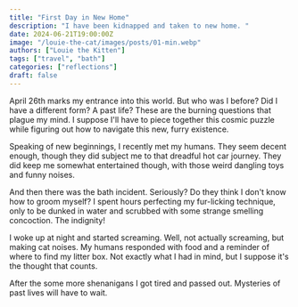 ```yaml
---
title: "First Day in New Home"
description: "I have been kidnapped and taken to new home. "
date: 2024-06-21T19:00:00Z
image: "/louie-the-cat/images/posts/01-min.webp"
authors: ["Louie the Kitten"]
tags: ["travel", "bath"]
categories: ["reflections"]
draft: false
---
```


April 26th marks my entrance into this world. But who was I before? Did I have a different form? A past life? These are the burning questions that plague my mind. I suppose I'll have to piece together this cosmic puzzle while figuring out how to navigate this new, furry existence.

Speaking of new beginnings, I recently met my humans. They seem decent enough, though they did subject me to that dreadful hot car journey. They did keep me somewhat entertained though, with those weird dangling toys and funny noises.

And then there was the bath incident. Seriously? Do they think I don't know how to groom myself? I spent hours perfecting my fur-licking technique, only to be dunked in water and scrubbed with some strange smelling concoction. The indignity!

I woke up at night and started screaming. Well, not actually screaming, but making cat noises. My humans responded with food and a reminder of where to find my litter box. Not exactly what I had in mind, but I suppose it's the thought that counts.

After the some more shenanigans I got tired and passed out. Mysteries of past lives will have to wait.
